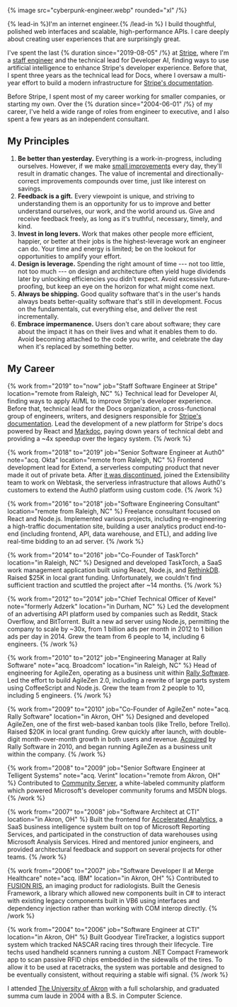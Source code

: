 {% image src="cyberpunk-engineer.webp" rounded="xl" /%}

{% lead-in %}I'm an internet engineer.{% /lead-in %} I build thoughtful, polished web interfaces and scalable, high-performance APIs. I care deeply about creating user experiences that are surprisingly great.

I've spent the last {% duration since="2019-08-05" /%} at [Stripe](https://stripe.com), where I'm a [staff engineer](https://staffeng.com/) and the technical lead for Developer AI, finding ways to use artificial intelligence to enhance Stripe's developer experience. Before that, I spent three years as the technical lead for Docs, where I oversaw a multi-year effort to build a modern infrastructure for [Stripe's documentation](https://stripe.com/docs/).

Before Stripe, I spent most of my career working for smaller companies, or starting my own. Over the {% duration since="2004-06-01" /%} of my career, I've held a wide range of roles from engineer to executive, and I also spent a few years as an independent consultant.

## My Principles

1. **Be better than yesterday.** Everything is a work-in-progress, including ourselves. However, if we make [small improvements](https://en.wikipedia.org/wiki/Kaizen) every day, they'll result in dramatic changes. The value of incremental and directionally-correct improvements compounds over time, just like interest on savings.
2. **Feedback is a gift.** Every viewpoint is unique, and striving to understanding them is an opportunity for us to improve and better understand ourselves, our work, and the world around us. Give and receive feedback freely, as long as it's truthful, necessary, timely, and kind.
3. **Invest in long levers.** Work that makes other people more efficient, happier, or better at their jobs is the highest-leverage work an engineer can do. Your time and energy is limited; be on the lookout for opportunities to amplify your effort.
4. **Design is leverage.** Spending the right amount of time --- not too little, not too much --- on design and architecture often yield huge dividends later by unlocking efficiencies you didn't expect. Avoid excessive future-proofing, but keep an eye on the horizon for what might come next.
5. **Always be shipping.** Good quality software that's in the user's hands always beats better-quality software that's still in development. Focus on the fundamentals, cut everything else, and deliver the rest incrementally.
6. **Embrace impermanence.** Users don't care about software; they care about the impact it has on their lives and what it enables them to do. Avoid becoming attached to the code you write, and celebrate the day when it's replaced by something better.

## My Career

{% work from="2019" to="now" job="Staff Software Engineer at Stripe" location="remote from Raleigh, NC" %}
Technical lead for Developer AI, finding ways to apply AI/ML to improve Stripe's developer experience. Before that, technical lead for the Docs organization, a cross-functional group of engineers, writers, and designers responsible for [Stripe's documentation](https://stripe.com/docs). Lead the development of a new platform for Stripe's docs powered by React and [Markdoc](https://markdoc.io), paying down years of technical debt and providing a ~4x speedup over the legacy system.
{% /work %}

{% work from="2018" to="2019" job="Senior Software Engineer at Auth0" note="acq. Okta" location="remote from Raleigh, NC" %}
Frontend development lead for Extend, a serverless computing product that never made it out of private beta. After [it was discontinued](https://auth0.com/blog/we-are-sunsetting-extend/), joined the Extensibility team to work on Webtask, the serverless infrastructure that allows Auth0's customers to extend the Auth0 platform using custom code.
{% /work %}

{% work from="2016" to="2018" job="Software Engineering Consultant" location="remote from Raleigh, NC" %}
Freelance consultant focused on React and Node.js. Implemented various projects, including re-engineering a high-traffic documentation site, building a user analytics product end-to-end (including frontend, API, data warehouse, and ETL), and adding live real-time bidding to an ad server.
{% /work %}

{% work from="2014" to="2016" job="Co-Founder of TaskTorch" location="in Raleigh, NC" %}
Designed and developed TaskTorch, a SaaS work management application built using React, Node.js, and [RethinkDB](https://rethinkdb.com/). Raised $25K in local grant funding. Unfortunately, we couldn't find sufficient traction and scuttled the project after ~14 months.
{% /work %}

{% work from="2012" to="2014" job="Chief Technical Officer of Kevel" note="formerly Adzerk" location="in Durham, NC" %}
Led the development of an advertising API platform used by companies such as Reddit, Stack Overflow, and BitTorrent. Built a new ad server using Node.js, permitting the company to scale by ~30x, from 1 billion ads per month in 2012 to 1 billion ads per day in 2014. Grew the team from 6 people to 14, including 6 engineers.
{% /work %}

{% work from="2010" to="2012" job="Engineering Manager at Rally Software" note="acq. Broadcom" location="in Raleigh, NC" %}
Head of engineering for AgileZen, operating as a business unit within [Rally Software](https://rallydev.com/). Led the effort to build AgileZen 2.0, including a rewrite of large parts system using CoffeeScript and Node.js. Grew the team from 2 people to 10, including 5 engineers.
{% /work %}

{% work from="2009" to="2010" job="Co-Founder of AgileZen" note="acq. Rally Software" location="in Akron, OH" %}
Designed and developed AgileZen, one of the first web-based kanban tools (like Trello, before Trello). Raised $20K in local grant funding. Grew quickly after launch, with double-digit month-over-month growth in both users and revenue. [Acquired](/writing/take-the-money-and-run) by Rally Software in 2010, and began running AgileZen as a business unit within the company.
{% /work %}

{% work from="2008" to="2009" job="Senior Software Engineer at Telligent Systems" note="acq. Verint" location="remote from Akron, OH" %}
Contributed to [Community Server](https://community.telligent.com/), a white-labeled community platform which powered Microsoft's developer community forums and MSDN blogs.
{% /work %}

{% work from="2007" to="2008" job="Software Architect at CTI" location="in Akron, OH" %}
Built the frontend for [Accelerated Analytics](https://acceleratedanalytics.com), a SaaS business intelligence system built on top of Microsoft Reporting Services, and participated in the construction of data warehouses using Microsoft Analysis Services. Hired and mentored junior engineers, and provided architectural feedback and support on several projects for other teams.
{% /work %}

{% work from="2006" to="2007" job="Software Developer II at Merge Healthcare" note="acq. IBM" location="in Akron, OH" %}
Contributed to [FUSION RIS](https://www.ibm.com/products/merge-ris), an imaging product for radiologists. Built the Genesis Framework, a library which allowed new components built in C# to interact with existing legacy components built in VB6 using interfaces and dependency injection rather than working with COM interop directly.
{% /work %}

{% work from="2004" to="2006" job="Software Engineer at CTI" location="in Akron, OH" %}
Built Goodyear TireTracker, a logistics support system which tracked NASCAR racing tires through their lifecycle. Tire techs used handheld scanners running a custom .NET Compact Framework app to scan passive RFID chips embedded in the sidewalls of the tires. To allow it to be used at racetracks, the system was portable and designed to be eventually consistent, without requiring a stable wifi signal.
{% /work %}

I attended [The University of Akron](https://uakron.edu) with a full scholarship, and graduated summa cum laude in 2004 with a B.S. in Computer Science.
